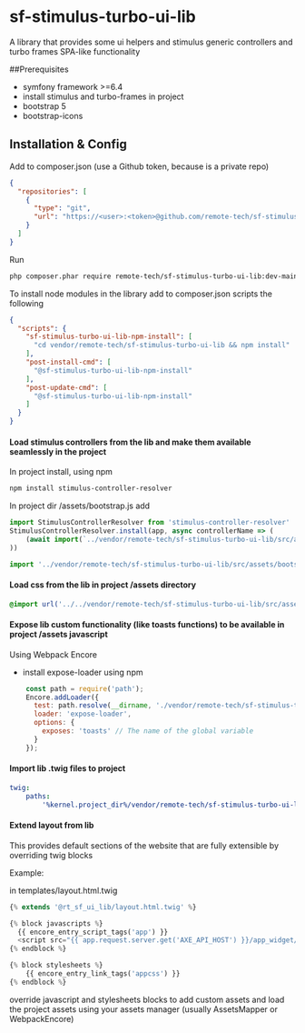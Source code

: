 # sf-stimulus-turbo-ui-lib
A library that provides some ui helpers and stimulus generic controllers and turbo frames SPA-like functionality

##Prerequisites

* symfony framework >=6.4
* install stimulus and turbo-frames in project
* bootstrap 5
* bootstrap-icons


## Installation & Config

Add to composer.json (use a Github token, because is a private repo)
```json
{
  "repositories": [
    {
      "type": "git",
      "url": "https://<user>:<token>@github.com/remote-tech/sf-stimulus-turbo-ui-lib.git"
    }
  ]
}
```

Run 
```bash 
php composer.phar require remote-tech/sf-stimulus-turbo-ui-lib:dev-main //or any other version
```

To install node modules in the library add to composer.json scripts the following
```json
{
  "scripts": {
    "sf-stimulus-turbo-ui-lib-npm-install": [
      "cd vendor/remote-tech/sf-stimulus-turbo-ui-lib && npm install"
    ],
    "post-install-cmd": [
      "@sf-stimulus-turbo-ui-lib-npm-install"
    ],
    "post-update-cmd": [
      "@sf-stimulus-turbo-ui-lib-npm-install"
    ]
  }
}
```

#### Load stimulus controllers from the lib and make them available seamlessly in the project

In project install, using npm 
```bash
npm install stimulus-controller-resolver
```

In project dir /assets/bootstrap.js add
```js
import StimulusControllerResolver from 'stimulus-controller-resolver'
StimulusControllerResolver.install(app, async controllerName => (
    (await import(`../vendor/remote-tech/sf-stimulus-turbo-ui-lib/src/assets/controllers/${controllerName}_controller.js`)).default
))

import '../vendor/remote-tech/sf-stimulus-turbo-ui-lib/src/assets/bootstrap.js'
```

#### Load css from the lib in project /assets directory

```css
@import url('../../vendor/remote-tech/sf-stimulus-turbo-ui-lib/src/assets/styles/style.css');
```

#### Expose lib custom functionality (like toasts functions) to be available in project /assets javascript

Using Webpack Encore
* install expose-loader using npm

```js
    const path = require('path');
    Encore.addLoader({
      test: path.resolve(__dirname, './vendor/remote-tech/sf-stimulus-turbo-ui-lib/src/assets/custom-js/toast.js'),
      loader: 'expose-loader',
      options: {
        exposes: 'toasts' // The name of the global variable
      }
    });
```

#### Import lib .twig files to project 
```yaml
twig:
    paths:
        '%kernel.project_dir%/vendor/remote-tech/sf-stimulus-turbo-ui-lib/src/templates': 'rt_sf_ui_lib'
```

#### Extend layout from lib 
This provides default sections of the website that are fully extensible by overriding twig blocks

Example:

in templates/layout.html.twig

```php
{% extends '@rt_sf_ui_lib/layout.html.twig' %}

{% block javascripts %}
  {{ encore_entry_script_tags('app') }}
  <script src="{{ app.request.server.get('AXE_API_HOST') }}/app_widget/app_launcher_widget.js"></script>
{% endblock %}

{% block stylesheets %}
    {{ encore_entry_link_tags('appcss') }}
{% endblock %}
```

override javascript and stylesheets blocks to add custom assets and load the project assets using your assets manager (usually AssetsMapper or WebpackEncore) 